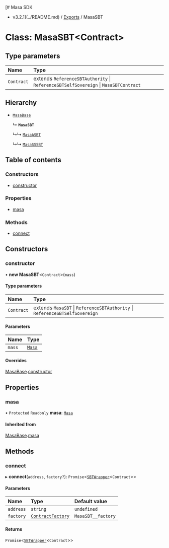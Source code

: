 [# Masa SDK
 - v3.2.1](../README.md) / [Exports](../modules.md) / MasaSBT

# Class: MasaSBT<Contract\>

## Type parameters

| Name | Type |
| :------ | :------ |
| `Contract` | extends `ReferenceSBTAuthority` \| `ReferenceSBTSelfSovereign` \| `MasaSBTContract` |

## Hierarchy

- [`MasaBase`](MasaBase.md)

  ↳ **`MasaSBT`**

  ↳↳ [`MasaASBT`](MasaASBT.md)

  ↳↳ [`MasaSSSBT`](MasaSSSBT.md)

## Table of contents

### Constructors

- [constructor](MasaSBT.md#constructor)

### Properties

- [masa](MasaSBT.md#masa)

### Methods

- [connect](MasaSBT.md#connect)

## Constructors

### constructor

• **new MasaSBT**<`Contract`\>(`mass`)

#### Type parameters

| Name | Type |
| :------ | :------ |
| `Contract` | extends `MasaSBT` \| `ReferenceSBTAuthority` \| `ReferenceSBTSelfSovereign` |

#### Parameters

| Name | Type |
| :------ | :------ |
| `mass` | [`Masa`](Masa.md) |

#### Overrides

[MasaBase](MasaBase.md).[constructor](MasaBase.md#constructor)

## Properties

### masa

• `Protected` `Readonly` **masa**: [`Masa`](Masa.md)

#### Inherited from

[MasaBase](MasaBase.md).[masa](MasaBase.md#masa)

## Methods

### connect

▸ **connect**(`address`, `factory?`): `Promise`<[`SBTWrapper`](SBTWrapper.md)<`Contract`\>\>

#### Parameters

| Name | Type | Default value |
| :------ | :------ | :------ |
| `address` | `string` | `undefined` |
| `factory` | [`ContractFactory`](ContractFactory.md) | `MasaSBT__factory` |

#### Returns

`Promise`<[`SBTWrapper`](SBTWrapper.md)<`Contract`\>\>
